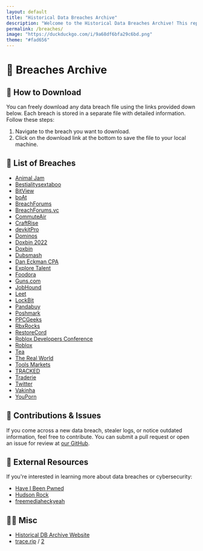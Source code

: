 ```yaml
---
layout: default
title: "Historical Data Breaches Archive"
description: "Welcome to the Historical Data Breaches Archive! This repository contains a comprehensive and ever-growing collection of data breaches throughout history. All the breaches stored here are publicly available and can be freely downloaded for research, analysis, or educational purposes."
permalink: /breaches/
image: "https://duckduckgo.com/i/9a68df6bfa29c6bd.png"
theme: "#fad656"
---
```


# 📂 Breaches Archive

## 🚀 How to Download

You can freely download any data breach file using the links provided down below. Each breach is stored in a separate file with detailed information. Follow these steps:

1. Navigate to the breach you want to download.
2. Click on the download link at the bottom to save the file to your local machine.

## 📂 List of Breaches

- [Animal Jam](./Animal-Jam)
- [Bestialitysextaboo](./Bestialitysextaboo)
- [BitView](./BitView)
- [boAt](./boAt)
- [BreachForums](./BreachForums)
- [BreachForums.vc](./BreachForums.vc)
- [CommuteAir](./CommuteAir)
- [CraftRise](./CraftRise)
- [devkitPro](./devkitPro)
- [Dominos](./Dominos)
- [Doxbin 2022](./Doxbin-2022)
- [Doxbin](./Doxbin)
- [Dubsmash](./Dubsmash)
- [Dan Eckman CPA](./Eckman-CPA)
- [Explore Talent](./Explore-Talent)
- [Foodora](./Foodora)
- [Guns.com](./Guns.com)
- [JobHound](./JobHound)
- [Leet](./Leet-CC)
- [LockBit](./LockBit)
- [Pandabuy](./Pandabuy)
- [Poshmark](./Poshmark)
- [PPCGeeks](./PPCGeeks)
- [RbxRocks](./RbxRocks)
- [RestoreCord](./RestoreCord)
- [Roblox Developers Conference](./Roblox-Developers-Conference)
- [Roblox](./Roblox)
- [Tea](./Tea)
- [The Real World](./The-Real-World)
- [Tools Markets](./tools-markets)
- [TRACKED](./TRACKED)
- [Traderie](./Traderie)
- [Twitter](./Twitter)
- [Vakinha](./Vakinha)
- [YouPorn](./YouPorn)

## 🔧 Contributions & Issues

If you come across a new data breach, stealer logs, or notice outdated information, feel free to contribute. You can submit a pull request or open an issue for review at [our GitHub](https://redirect.trace.rip/?url=https://github.com/tracerip/Historical-Data-Breaches-Archive).

## 🔗 External Resources

If you're interested in learning more about data breaches or cybersecurity:
- [Have I Been Pwned](https://redirect.trace.rip/?url=https://haveibeenpwned.com)
- [Hudson Rock](https://redirect.trace.rip/?url=https://www.hudsonrock.com/threat-intelligence-cybercrime-tools)
- [freemediaheckyeah](https://redirect.trace.rip/?url=https://fmhy.net)

## 🤷‍♀️ Misc

- [Historical DB Archive Website](https://archive.trace.rip)
- [trace.rip](https://trace.rip) / [2](https://searchub.vip)